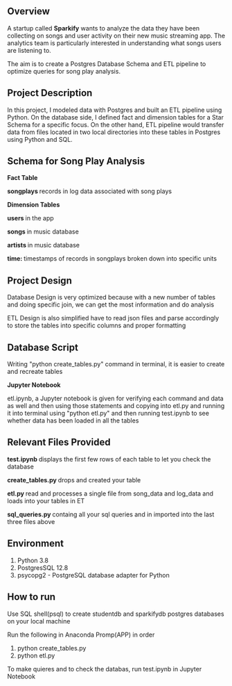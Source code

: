 <h2>Overview</h2> 

A startup called <b>Sparkify</b> wants to analyze the data they have been collecting on songs and user activity on their new music streaming app. The analytics team is particularly interested in understanding what songs users are listening to.

The aim is to create a Postgres Database Schema and ETL pipeline to optimize queries for song play analysis.

<h2>Project Description </h2>

In this project, I modeled data with Postgres and built an ETL pipeline using Python. On the database side, I defined fact and dimension tables for a Star Schema for a specific focus. On the other hand, ETL pipeline would transfer data from files located in two local directories into these tables in Postgres using Python and SQL.

<h2>Schema for Song Play Analysis</h2>

<b>Fact Table</b>

<b> songplays </b> records in log data associated with song plays

<b>Dimension Tables</b>

<b> users </b> in the app

<b> songs </b> in music database

<b> artists </b> in music database

<b> time: </b> timestamps of records in songplays broken down into specific units

<h2>Project Design</h2>

Database Design is very optimized because with a new number of tables and doing specific join, we can get the most information and do analysis

ETL Design is also simplified have to read json files and parse accordingly to store the tables into specific columns and proper formatting

<h2>Database Script</h2>

Writing "python create_tables.py" command in terminal, it is easier to create and recreate tables

<b>Jupyter Notebook</b>

etl.ipynb, a Jupyter notebook is given for verifying each command and data as well and then using those statements and copying into etl.py and running it into terminal using "python etl.py" and then running test.ipynb to see whether data has been loaded in all the tables

<h2>Relevant Files Provided </h2>

<b>test.ipynb </b>displays the first few rows of each table to let you check the database

<b>create_tables.py </b>drops and created your table

<b>etl.py </b>read and processes a single file from song_data and log_data and loads into your tables in ET

<b>sql_queries.py </b>containg all your sql queries and in imported into the last three files above

<h2>Environment</h2>
<ol>
 <li>Python 3.8</li>
 <li>PostgresSQL 12.8</li>
 <li>psycopg2 - PostgreSQL database adapter for Python</li>
</ol>

<h2>How to run</h2>
<p> Use SQL shell(psql) to create studentdb and sparkifydb postgres databases on your local machine</p>
<p>Run the following in Anaconda Promp(APP) in order</p>
 <ol>
  <li>python create_tables.py</li>
  <li>python etl.py</li>
 </ol>
<p>To make quieres and to check the databas, run test.ipynb in Jupyter Notebook</p>

